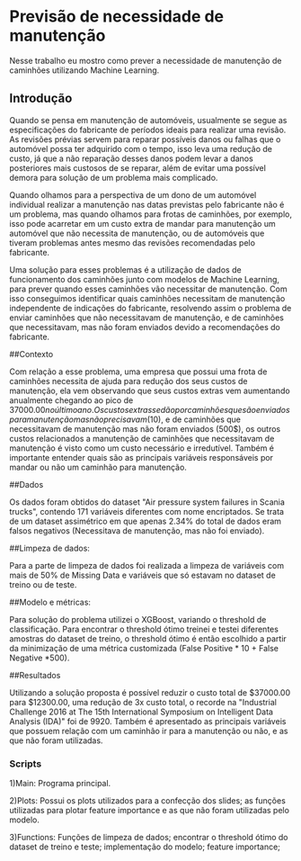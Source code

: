 #  Previsão de necessidade de manutenção

Nesse trabalho eu mostro como prever a necessidade de manutenção de caminhões utilizando Machine Learning.

## Introdução

Quando se pensa em manutenção de automóveis, usualmente se segue as especificações do fabricante de períodos ideais para realizar uma revisão. As revisões prévias servem para reparar possíveis danos ou falhas que o automóvel possa ter adquirido com o tempo, isso leva uma redução de custo, já que a não reparação desses danos podem levar a danos posteriores mais custosos de se reparar, além de evitar uma possível demora para solução de um problema mais complicado.

Quando olhamos para a perspectiva de um dono de um automóvel individual realizar a manutenção nas datas previstas pelo fabricante não é um problema, mas quando olhamos para frotas de caminhões, por exemplo, isso pode acarretar em um custo extra de mandar para manutenção um automóvel que não necessita de manutenção, ou de automóveis que tiveram problemas antes mesmo das revisões recomendadas pelo fabricante.

Uma solução para esses problemas é a utilização de dados de funcionamento dos caminhões junto com modelos de Machine Learning, para prever quando esses caminhões vão necessitar de manutenção. Com isso conseguimos identificar quais caminhões necessitam de manutenção independente de indicações do fabricante, resolvendo assim o problema de enviar caminhões que não necessitavam de manutenção, e de caminhões que necessitavam, mas não foram enviados devido a recomendações do fabricante.

##Contexto

Com relação a esse problema, uma empresa que possui uma frota de caminhões necessita de ajuda para redução dos seus custos de manutenção, ela vem observando que seus custos extras vem aumentando anualmente chegando ao pico de $37000.00 no último ano. Os custos extras se dão por caminhões que são enviados para manutenção mas não precisavam (10$), e de caminhões que necessitavam de manutenção mas não foram enviados (500$), os outros custos relacionados a manutenção de caminhões que necessitavam de manutenção é visto como um custo necessário e irredutível. Também é importante entender quais são as principais variáveis responsáveis por mandar ou não um caminhão para manutenção.

##Dados

Os dados foram obtidos do dataset "Air pressure system failures in Scania trucks", contendo 171 variáveis diferentes com nome encriptados.
Se trata de um dataset assimétrico em que apenas 2.34% do total de dados eram falsos negativos (Necessitava de manutenção, mas não foi enviado).

##Limpeza de dados:

Para a parte de limpeza de dados foi realizada a limpeza de variáveis com mais de 50% de Missing Data e variáveis que só estavam no dataset de treino ou de teste.

##Modelo e métricas:

Para solução do problema utilizei o XGBoost, variando o threshold de classificação. Para encontrar o threshold ótimo treinei e testei diferentes amostras do dataset de treino, o threshold ótimo é então escolhido a partir da minimização de uma métrica customizada (False Positive * 10 + False Negative *500).

##Resultados

Utilizando a solução proposta é possível reduzir o custo total de $37000.00 para $12300.00, uma redução de 3x custo total, o recorde na "Industrial Challenge 2016 at The 15th International Symposium on Intelligent Data Analysis (IDA)" foi de 9920.
Também é apresentado as principais variáveis que possuem relação com um caminhão ir para a manutenção ou não, e as que não foram utilizadas.

### Scripts

1)Main: Programa principal.

2)Plots: Possui os plots utilizados para a confecção dos slides; as funções utilizadas para plotar feature importance e as que não foram utilizadas pelo modelo.

3)Functions: Funções de limpeza de dados; encontrar o threshold ótimo do dataset de treino e teste; implementação do modelo; feature importance; 


